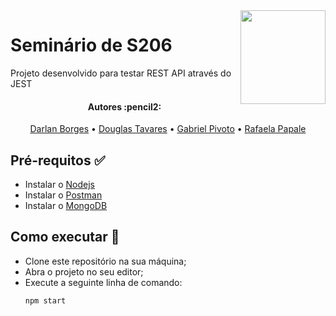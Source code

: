 <img align="right" width="136" height="150" src="https://seeklogo.com/images/J/jest-logo-F9901EBBF7-seeklogo.com.png">

# Seminário de S206
Projeto desenvolvido para testar REST API através do JEST

<h4 align="center"> 
	Autores :pencil2:
</h4>

<p align="center">
 <a href="https://github.com/tavares-douglas">Darlan Borges</a> •
 <a href="https://github.com/DarlanAjlune">Douglas Tavares</a> •
 <a href="https://github.com/GabrielPivoto">Gabriel Pivoto</a> •
 <a href="https://github.com/RafaelaPapale">Rafaela Papale</a>
</p>

## Pré-requitos :white_check_mark: <a name="Pré-requisitos"></a>
* Instalar o [Nodejs](https://nodejs.org/en/)
* Instalar o [Postman](https://www.postman.com)
* Instalar o [MongoDB](https://www.mongodb.com)

## Como executar :rocket: <a name="Como-executar"></a>
* Clone este repositório na sua máquina;
* Abra o projeto no seu editor;
* Execute a seguinte linha de comando:
	```
	npm start
	```

